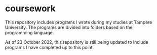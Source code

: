 # coursework
This repository includes programs I wrote during my studies at Tampere University. 
The programs are divided into folders based on the programming language.

As of 23 October 2022, this repository is still being updated to include programs I have completed up to this point.
